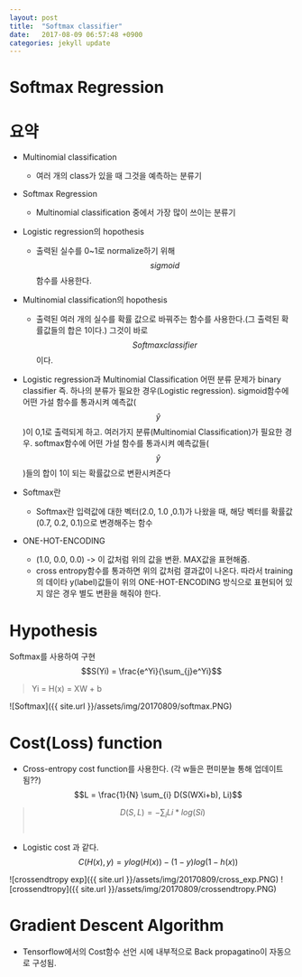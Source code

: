 ```yaml
---
layout: post
title:  "Softmax classifier"
date:   2017-08-09 06:57:48 +0900
categories: jekyll update
---
```

# Softmax Regression

# 요약
* Multinomial classification
    * 여러 개의 class가 있을 때 그것을 예측하는 분류기
* Softmax Regression
    * Multinomial classification 중에서 가장 많이 쓰이는 분류기
* Logistic regression의 hopothesis
    * 출력된 실수를 0~1로 normalize하기 위해 $$sigmoid$$함수를 사용한다.
* Multinomial classification의 hopothesis
    * 출력된 여러 개의 실수를 확률 값으로 바꿔주는 함수를 사용한다.(그 출력된 확률값들의 합은 1이다.) 그것이 바로 $$Softmax classifier$$이다. 
* Logistic regression과 Multinomial Classification
어떤 분류 문제가 binary classifier 즉. 하나의 분류가 필요한 경우(Logistic regression). sigmoid함수에 어떤 가설 함수를 통과시켜 예측값($$\hat{y}$$)이 0,1로 출력되게 하고. 여러가지 분류(Multinomial Classification)가 필요한 경우. softmax함수에 어떤 가설 함수를 통과시켜 예측값들($$\hat{y}$$)들의 합이 1이 되는 확률값으로 변환시켜준다

* Softmax란
    * Softmax란 입력값에 대한 벡터(2.0, 1.0 ,0.1)가 나왔을 때, 해당 벡터를 확률값(0.7, 0.2, 0.1)으로 변경해주는 함수
* ONE-HOT-ENCODING
    * (1.0, 0.0, 0.0) -> 이 값처럼 위의 값을 변환. MAX값을 표현해줌.
    * cross entropy함수를 통과하면 위의 값처럼 결과값이 나온다. 따라서 training의 데이타 y(label)값들이 위의 ONE-HOT-ENCODING 방식으로 표현되어 있지 않은 경우 별도 변환을 해줘야 한다.

# Hypothesis
Softmax를 사용하여 구현<br>
$$S(Yi) = \frac{e^Yi}{\sum_{j}e^Yi}$$
> Yi = H(x) = XW + b

![Softmax]({{ site.url }}/assets/img/20170809/softmax.PNG)

# Cost(Loss) function 
* Cross-entropy cost function를 사용한다. (각 w들은 편미분늘 통해 업데이트 됨??)
$$L = \frac{1}{N} \sum_{i} D(S(WXi+b), Li)$$
> $$D(S,L) = -\sum_{i} Li*log(Si)$$ <br>

* Logistic cost 과 같다.
$$C(H(x),y) = ylog(H(x)) - (1-y)log(1-h(x))$$

![crossendtropy exp]({{ site.url }}/assets/img/20170809/cross_exp.PNG)
![crossendtropy]({{ site.url }}/assets/img/20170809/crossendtropy.PNG)


# Gradient Descent Algorithm
* Tensorflow에서의 Cost함수 선언 시에 내부적으로 Back propagatino이 자동으로 구성됨.
